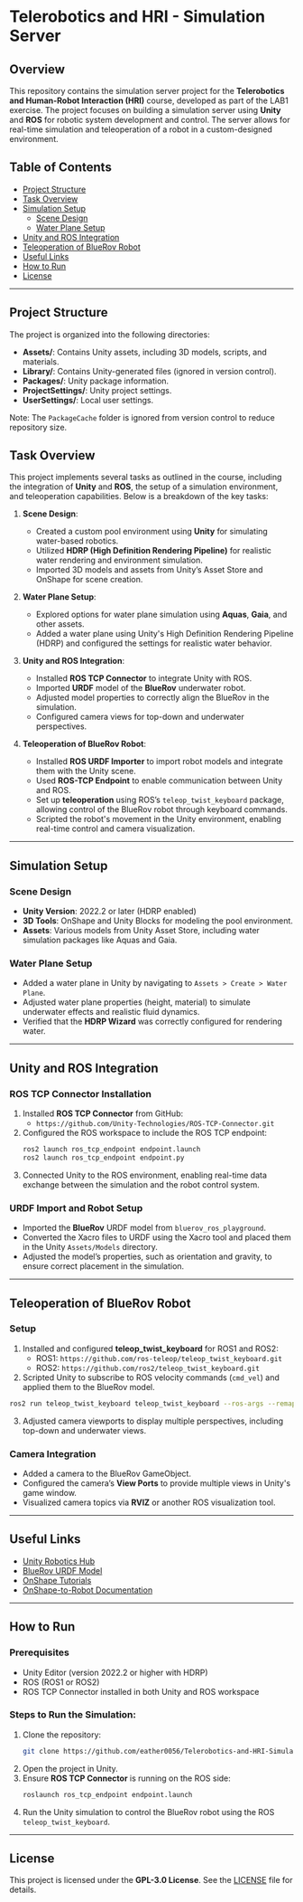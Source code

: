 # Telerobotics and HRI - Simulation Server

## Overview
This repository contains the simulation server project for the **Telerobotics and Human-Robot Interaction (HRI)** course, developed as part of the LAB1 exercise. The project focuses on building a simulation server using **Unity** and **ROS** for robotic system development and control. The server allows for real-time simulation and teleoperation of a robot in a custom-designed environment.

## Table of Contents
- [Project Structure](#project-structure)
- [Task Overview](#task-overview)
- [Simulation Setup](#simulation-setup)
  - [Scene Design](#scene-design)
  - [Water Plane Setup](#water-plane-setup)
- [Unity and ROS Integration](#unity-and-ros-integration)
- [Teleoperation of BlueRov Robot](#teleoperation-of-bluerov-robot)
- [Useful Links](#useful-links)
- [How to Run](#how-to-run)
- [License](#license)

---

## Project Structure
The project is organized into the following directories:
- **Assets/**: Contains Unity assets, including 3D models, scripts, and materials.
- **Library/**: Contains Unity-generated files (ignored in version control).
- **Packages/**: Unity package information.
- **ProjectSettings/**: Unity project settings.
- **UserSettings/**: Local user settings.

Note: The `PackageCache` folder is ignored from version control to reduce repository size.

## Task Overview
This project implements several tasks as outlined in the course, including the integration of **Unity** and **ROS**, the setup of a simulation environment, and teleoperation capabilities. Below is a breakdown of the key tasks:

1. **Scene Design**:
   - Created a custom pool environment using **Unity** for simulating water-based robotics.
   - Utilized **HDRP (High Definition Rendering Pipeline)** for realistic water rendering and environment simulation.
   - Imported 3D models and assets from Unity’s Asset Store and OnShape for scene creation.

2. **Water Plane Setup**:
   - Explored options for water plane simulation using **Aquas**, **Gaia**, and other assets.
   - Added a water plane using Unity's High Definition Rendering Pipeline (HDRP) and configured the settings for realistic water behavior.

3. **Unity and ROS Integration**:
   - Installed **ROS TCP Connector** to integrate Unity with ROS.
   - Imported **URDF** model of the **BlueRov** underwater robot.
   - Adjusted model properties to correctly align the BlueRov in the simulation.
   - Configured camera views for top-down and underwater perspectives.

4. **Teleoperation of BlueRov Robot**:
   - Installed **ROS URDF Importer** to import robot models and integrate them with the Unity scene.
   - Used **ROS-TCP Endpoint** to enable communication between Unity and ROS.
   - Set up **teleoperation** using ROS’s `teleop_twist_keyboard` package, allowing control of the BlueRov robot through keyboard commands.
   - Scripted the robot's movement in the Unity environment, enabling real-time control and camera visualization.

---

## Simulation Setup

### Scene Design
- **Unity Version**: 2022.2 or later (HDRP enabled)
- **3D Tools**: OnShape and Unity Blocks for modeling the pool environment.
- **Assets**: Various models from Unity Asset Store, including water simulation packages like Aquas and Gaia.

### Water Plane Setup
- Added a water plane in Unity by navigating to `Assets > Create > Water Plane`.
- Adjusted water plane properties (height, material) to simulate underwater effects and realistic fluid dynamics.
- Verified that the **HDRP Wizard** was correctly configured for rendering water.

---

## Unity and ROS Integration

### ROS TCP Connector Installation
1. Installed **ROS TCP Connector** from GitHub:
   - `https://github.com/Unity-Technologies/ROS-TCP-Connector.git`
2. Configured the ROS workspace to include the ROS TCP endpoint:
   ```bash
   ros2 launch ros_tcp_endpoint endpoint.launch
   ros2 launch ros_tcp_endpoint endpoint.py
   ```
3. Connected Unity to the ROS environment, enabling real-time data exchange between the simulation and the robot control system.

### URDF Import and Robot Setup
- Imported the **BlueRov** URDF model from `bluerov_ros_playground`.
- Converted the Xacro files to URDF using the Xacro tool and placed them in the Unity `Assets/Models` directory.
- Adjusted the model’s properties, such as orientation and gravity, to ensure correct placement in the simulation.

---

## Teleoperation of BlueRov Robot

### Setup
1. Installed and configured **teleop_twist_keyboard** for ROS1 and ROS2:
   - ROS1: `https://github.com/ros-teleop/teleop_twist_keyboard.git`
   - ROS2: `https://github.com/ros2/teleop_twist_keyboard.git`
2. Scripted Unity to subscribe to ROS velocity commands (`cmd_vel`) and applied them to the BlueRov model.
```bash
ros2 run teleop_twist_keyboard teleop_twist_keyboard --ros-args --remap cmd_vel:=/bluerov1/cmd_vel
```
3. Adjusted camera viewports to display multiple perspectives, including top-down and underwater views.

### Camera Integration
- Added a camera to the BlueRov GameObject.
- Configured the camera’s **View Ports** to provide multiple views in Unity's game window.
- Visualized camera topics via **RVIZ** or another ROS visualization tool.

---

## Useful Links
- [Unity Robotics Hub](https://github.com/Unity-Technologies/Unity-Robotics-Hub)
- [BlueRov URDF Model](https://github.com/patrickelectric/bluerov_ros_playground)
- [OnShape Tutorials](https://learn.onshape.com/catalog)
- [OnShape-to-Robot Documentation](https://onshape-to-robot.readthedocs.io/en/latest/)

---

## How to Run

### Prerequisites
- Unity Editor (version 2022.2 or higher with HDRP)
- ROS (ROS1 or ROS2)
- ROS TCP Connector installed in both Unity and ROS workspace

### Steps to Run the Simulation:
1. Clone the repository:
   ```bash
   git clone https://github.com/eather0056/Telerobotics-and-HRI-Simulation-Server.git
   ```
2. Open the project in Unity.
3. Ensure **ROS TCP Connector** is running on the ROS side:
   ```bash
   roslaunch ros_tcp_endpoint endpoint.launch
   ```
4. Run the Unity simulation to control the BlueRov robot using the ROS `teleop_twist_keyboard`.

---

## License
This project is licensed under the **GPL-3.0 License**. See the [LICENSE](LICENSE) file for details.
